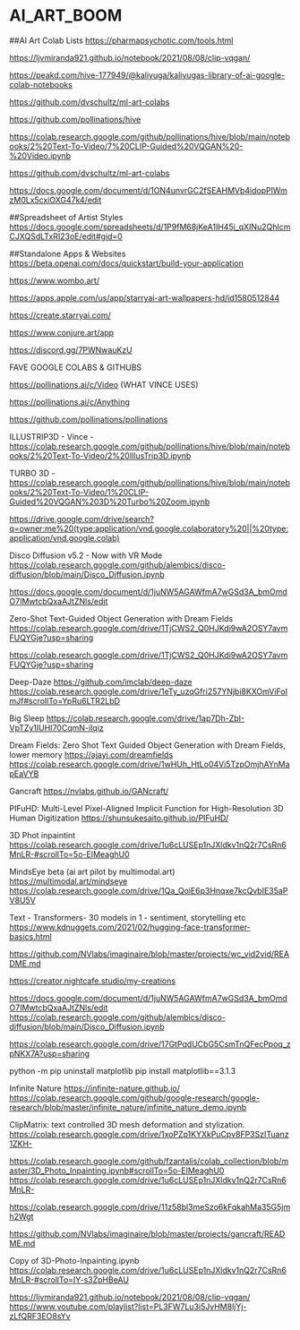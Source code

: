 # AI_ART_BOOM


##AI Art Colab Lists
https://pharmapsychotic.com/tools.html

https://ljvmiranda921.github.io/notebook/2021/08/08/clip-vqgan/

https://peakd.com/hive-177949/@kaliyuga/kaliyugas-library-of-ai-google-colab-notebooks

https://github.com/dvschultz/ml-art-colabs

https://github.com/pollinations/hive

https://colab.research.google.com/github/pollinations/hive/blob/main/notebooks/2%20Text-To-Video/7%20CLIP-Guided%20VQGAN%20-%20Video.ipynb

https://github.com/dvschultz/ml-art-colabs

https://docs.google.com/document/d/1ON4unvrGC2fSEAHMVb4idopPlWmzM0Lx5cxiOXG47k4/edit




##Spreadsheet of Artist Styles
https://docs.google.com/spreadsheets/d/1P9fM68jKeA1IH45i_qXINu2QhIcmCJXQSdLTxRI23oE/edit#gid=0



##Standalone Apps & Websites
https://beta.openai.com/docs/quickstart/build-your-application

https://www.wombo.art/

https://apps.apple.com/us/app/starryai-art-wallpapers-hd/id1580512844

https://create.starryai.com/

https://www.conjure.art/app

https://discord.gg/7PWNwauKzU





FAVE GOOGLE COLABS & GITHUBS

https://pollinations.ai/c/Video
 (WHAT VINCE USES)

https://pollinations.ai/c/Anything

https://github.com/pollinations/pollinations


ILLUSTRIP3D - Vince - https://colab.research.google.com/github/pollinations/hive/blob/main/notebooks/2%20Text-To-Video/2%20IllusTrip3D.ipynb

TURBO 3D - https://colab.research.google.com/github/pollinations/hive/blob/main/notebooks/2%20Text-To-Video/1%20CLIP-Guided%20VQGAN%203D%20Turbo%20Zoom.ipynb



https://drive.google.com/drive/search?q=owner:me%20(type:application/vnd.google.colaboratory%20||%20type:application/vnd.google.colab)




Disco Diffusion v5.2 - Now with VR Mode
https://colab.research.google.com/github/alembics/disco-diffusion/blob/main/Disco_Diffusion.ipynb


https://docs.google.com/document/d/1juNW5AGAWfmA7wGSd3A_bmOmdO7IMwtcbQxaAJtZNls/edit


Zero-Shot Text-Guided Object Generation with Dream Fields
https://colab.research.google.com/drive/1TjCWS2_Q0HJKdi9wA2OSY7avmFUQYGje?usp=sharing

https://colab.research.google.com/drive/1TjCWS2_Q0HJKdi9wA2OSY7avmFUQYGje?usp=sharing



Deep-Daze
https://github.com/imclab/deep-daze
https://colab.research.google.com/drive/1eTy_uzqGfri257YNjbi8KXOmViFoImJf#scrollTo=YpRu6LTR2LbD


Big Sleep
https://colab.research.google.com/drive/1ap7Dh-ZbI-VpTZy1IUHI70CqmN-iIqiz



Dream Fields: Zero Shot Text Guided Object Generation with Dream Fields, lower memory
https://ajayj.com/dreamfields
https://colab.research.google.com/drive/1wHUh_HtLo04Vi5TzpOmjhAYnMapEaVYB


Gancraft
https://nvlabs.github.io/GANcraft/



PIFuHD: Multi-Level Pixel-Aligned Implicit Function for High-Resolution 3D Human Digitization
https://shunsukesaito.github.io/PIFuHD/



3D Phot inpaintint
https://colab.research.google.com/drive/1u6cLUSEp1nJXldkv1nQ2r7CsRn6MnLR-#scrollTo=5o-EIMeaghU0



MindsEye beta (ai art pilot by multimodal.art)
https://multimodal.art/mindseye
https://colab.research.google.com/drive/1Qa_QoiE6p3Hnqxe7kcQvbIE35aPV8U5V




Text - 
Transformers- 30 models in 1 - sentiment, storytelling etc
https://www.kdnuggets.com/2021/02/hugging-face-transformer-basics.html






https://github.com/NVlabs/imaginaire/blob/master/projects/wc_vid2vid/README.md


https://creator.nightcafe.studio/my-creations



https://docs.google.com/document/d/1juNW5AGAWfmA7wGSd3A_bmOmdO7IMwtcbQxaAJtZNls/edit
https://colab.research.google.com/github/alembics/disco-diffusion/blob/main/Disco_Diffusion.ipynb


https://colab.research.google.com/drive/17GtPqdUCbG5CsmTnQFecPpoq_zpNKX7A?usp=sharing


python -m pip uninstall matplotlib
pip install matplotlib==3.1.3




Infinite Nature
https://infinite-nature.github.io/
https://colab.research.google.com/github/google-research/google-research/blob/master/infinite_nature/infinite_nature_demo.ipynb



ClipMatrix: text controlled 3D mesh deformation and stylization.
https://colab.research.google.com/drive/1xoPZp1KYXkPuCpv8FP3SzITuanz1ZKH-



https://colab.research.google.com/github/fzantalis/colab_collection/blob/master/3D_Photo_Inpainting.ipynb#scrollTo=5o-EIMeaghU0
https://colab.research.google.com/drive/1u6cLUSEp1nJXldkv1nQ2r7CsRn6MnLR-



https://colab.research.google.com/drive/11z58bl3meSzo6kFqkahMa35G5jmh2Wgt




https://github.com/NVlabs/imaginaire/blob/master/projects/gancraft/README.md



Copy of 3D-Photo-Inpainting.ipynb
https://colab.research.google.com/drive/1u6cLUSEp1nJXldkv1nQ2r7CsRn6MnLR-#scrollTo=IY-s3ZpHBeAU





https://ljvmiranda921.github.io/notebook/2021/08/08/clip-vqgan/
https://www.youtube.com/playlist?list=PL3FW7Lu3i5JvHM8ljYj-zLfQRF3EO8sYv

